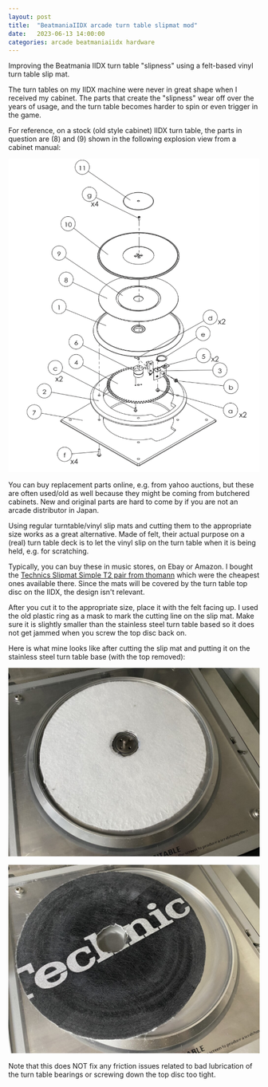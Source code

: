 ```yaml
---
layout: post
title:  "BeatmaniaIIDX arcade turn table slipmat mod"
date:   2023-06-13 14:00:00
categories: arcade beatmaniaiidx hardware
---
```


Improving the Beatmania IIDX turn table "slipness" using a felt-based vinyl turn table slip mat.

The turn tables on my IIDX machine were never in great shape when I received my cabinet. The parts
that create the "slipness" wear off over the years of usage, and the turn table becomes harder to
spin or even trigger in the game.

For reference, on a stock (old style cabinet) IIDX turn table, the parts in question are (8) and
(9) shown in the following explosion view from a cabinet manual: 

![](/assets/2023-06-13-iidx-turn-table-slipmat-mod/iidx-tt-explosion.png)

You can buy replacement parts online, e.g. from yahoo auctions, but these are often used/old as
well because they might be coming from butchered cabinets. New and original parts are hard to come
by if you are not an arcade distributor in Japan.

Using regular turntable/vinyl slip mats and cutting them to the appropriate size works as a great
alternative. Made of felt, their actual purpose on a (real) turn table deck is to let the vinyl slip
on the turn table when it is being held, e.g. for scratching.

Typically, you can buy these in music stores, on Ebay or Amazon. I bought the 
[Technics Slipmat Simple T2 pair from thomann](https://www.thomann.de/de/technics_slipmat_simple_t2.htm)
which were the cheapest ones available there. Since the mats will be covered by the turn table top
disc on the IIDX, the design isn't relevant.

After you cut it to the appropriate size, place it with the felt facing up. I used the old plastic
ring as a mask to mark the cutting line on the slip mat. Make sure it is slightly smaller than the
stainless steel turn table based so it does not get jammed when you screw the top disc back on.

Here is what mine looks like after cutting the slip mat and putting it on the stainless steel 
turn table base (with the top removed):

![](/assets/2023-06-13-iidx-turn-table-slipmat-mod/iidx-tt-2.jpg)

![](/assets/2023-06-13-iidx-turn-table-slipmat-mod/iidx-tt-1.jpg)

Note that this does NOT fix any friction issues related to bad lubrication of the turn table
bearings or screwing down the top disc too tight.